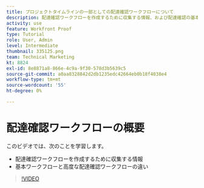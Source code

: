 ```yaml
---
title: プロジェクトタイムラインの一部としての配達確認ワークフローについて
description: 配達確認ワークフローを作成するために収集する情報、および配達確認の基本ワークフローと高度なワークフローの違いについて説明します。 [!DNL  Workfront].
activity: use
feature: Workfront Proof
type: Tutorial
role: User, Admin
level: Intermediate
thumbnail: 335125.png
team: Technical Marketing
kt: 8824
exl-id: 8e8871a8-866e-4c9a-9f30-578d3b5639c5
source-git-commit: a0aa8328842d2db1235edc42664eb0b18f4038e4
workflow-type: tm+mt
source-wordcount: '55'
ht-degree: 0%

---
```


# 配達確認ワークフローの概要

このビデオでは、次のことを学習します。

* 配達確認ワークフローを作成するために収集する情報
* 基本ワークフローと高度な配達確認ワークフローの違い

>[!VIDEO](https://video.tv.adobe.com/v/335125/?quality=12)



